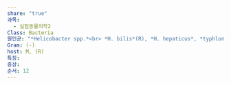 ```yaml
---
share: "true"
과목:
  - 실험동물의학2
Class: Bacteria
원인균: "*Helicobacter spp.*<br> *H. bilis*(R), *H. hepaticus*, *typhlonius*"
Gram: (-)
host: M, (R)
특징: 
증상: 
순서: 12
---
```

